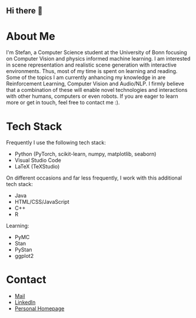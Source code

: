 ## Hi there 👋

# About Me

I'm Stefan, a Computer Science student at the University of Bonn focusing on Computer Vision and physics informed machine learning. I am interested in scene representation and realistic scene generation with interactive environments. Thus, most of my time is spent on learning and reading. Some of the topics I am currently anhancing my knowledge in are Reinforcement Learning, Computer Vision and Audio/NLP. I firmly believe that a combination of these will enable novel technologies and interactions with other humans, computers or even robots. If you are eager to learn more or get in touch, feel free to contact me :).

# Tech Stack

Frequently I use the following tech stack:

- Python (PyTorch, scikit-learn, numpy, matplotlib, seaborn)
- Visual Studio Code
- LaTeX (TeXStudio)

On different occasions and far less frequently, I work with this additional tech stack:

- Java
- HTML/CSS/JavaScript
- C++
- R

Learning:

- PyMC
- Stan
- PyStan
- ggplot2

# Contact

- [Mail](mailto:stefanm.schulz@-online.de)
- [LinkedIn](https://www.linkedin.com/in/stefan-m-schulz)
- [Personal Homepage](https://stefanmschulz.github.io)
